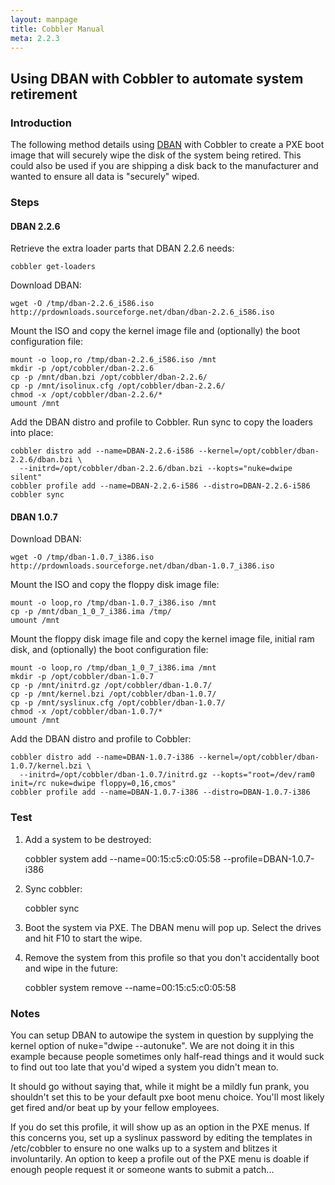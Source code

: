 ```yaml
---
layout: manpage
title: Cobbler Manual
meta: 2.2.3
---
```

## Using DBAN with Cobbler to automate system retirement

### Introduction

The following method details using [DBAN](http://dban.sourceforge.net/) with Cobbler to create a PXE boot image that will securely wipe the disk of the system being retired. This could also be used if you are shipping a disk back to the manufacturer and wanted to ensure all data is "securely" wiped.

### Steps

#### DBAN 2.2.6

Retrieve the extra loader parts that DBAN 2.2.6 needs:

    cobbler get-loaders

Download DBAN:

    wget -O /tmp/dban-2.2.6_i586.iso http://prdownloads.sourceforge.net/dban/dban-2.2.6_i586.iso

Mount the ISO and copy the kernel image file and (optionally) the boot configuration file:

    mount -o loop,ro /tmp/dban-2.2.6_i586.iso /mnt
    mkdir -p /opt/cobbler/dban-2.2.6
    cp -p /mnt/dban.bzi /opt/cobbler/dban-2.2.6/
    cp -p /mnt/isolinux.cfg /opt/cobbler/dban-2.2.6/
    chmod -x /opt/cobbler/dban-2.2.6/*
    umount /mnt

Add the DBAN distro and profile to Cobbler.  Run sync to copy the loaders into place:

    cobbler distro add --name=DBAN-2.2.6-i586 --kernel=/opt/cobbler/dban-2.2.6/dban.bzi \
      --initrd=/opt/cobbler/dban-2.2.6/dban.bzi --kopts="nuke=dwipe silent"
    cobbler profile add --name=DBAN-2.2.6-i586 --distro=DBAN-2.2.6-i586
    cobbler sync

#### DBAN 1.0.7

Download DBAN:

    wget -O /tmp/dban-1.0.7_i386.iso http://prdownloads.sourceforge.net/dban/dban-1.0.7_i386.iso

Mount the ISO and copy the floppy disk image file:

    mount -o loop,ro /tmp/dban-1.0.7_i386.iso /mnt
    cp -p /mnt/dban_1_0_7_i386.ima /tmp/
    umount /mnt

Mount the floppy disk image file and copy the kernel image file, initial ram disk, and (optionally) the boot configuration file:

    mount -o loop,ro /tmp/dban_1_0_7_i386.ima /mnt
    mkdir -p /opt/cobbler/dban-1.0.7
    cp -p /mnt/initrd.gz /opt/cobbler/dban-1.0.7/
    cp -p /mnt/kernel.bzi /opt/cobbler/dban-1.0.7/
    cp -p /mnt/syslinux.cfg /opt/cobbler/dban-1.0.7/
    chmod -x /opt/cobbler/dban-1.0.7/*
    umount /mnt

Add the DBAN distro and profile to Cobbler:

    cobbler distro add --name=DBAN-1.0.7-i386 --kernel=/opt/cobbler/dban-1.0.7/kernel.bzi \
      --initrd=/opt/cobbler/dban-1.0.7/initrd.gz --kopts="root=/dev/ram0 init=/rc nuke=dwipe floppy=0,16,cmos"
    cobbler profile add --name=DBAN-1.0.7-i386 --distro=DBAN-1.0.7-i386

### Test

1. Add a system to be destroyed:

    cobbler system add --name=00:15:c5:c0:05:58 --profile=DBAN-1.0.7-i386

1. Sync cobbler:

    cobbler sync

1. Boot the system via PXE. The DBAN menu will pop up. Select the drives and hit F10 to start the wipe.

1. Remove the system from this profile so that you don't accidentally boot and wipe in the future:

    cobbler system remove --name=00:15:c5:c0:05:58

### Notes

You can setup DBAN to autowipe the system in question by supplying the kernel option of nuke="dwipe --autonuke". We are not doing it in this example because people sometimes only half-read things and it would suck to find out too late that you'd wiped a system you didn't mean to.

It should go without saying that, while it might be a mildly fun prank, you shouldn't set this to be your default pxe boot menu choice. You'll most likely get fired and/or beat up by your fellow employees.

If you do set this profile, it will show up as an option in the PXE menus. If this concerns you, set up a syslinux password by editing the templates in /etc/cobbler to ensure no one walks up to a system and blitzes it involuntarily. An option to keep a profile out of the PXE menu is doable if enough people request it or someone wants to submit a patch...

